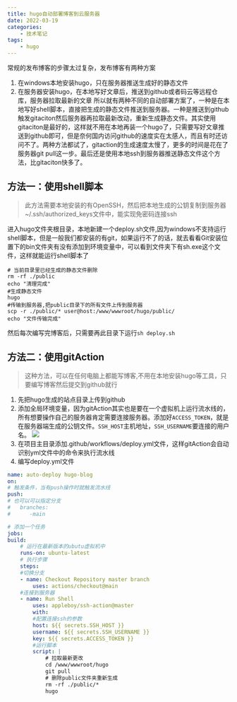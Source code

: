 ```yaml
---
title: hugo自动部署博客到云服务器
date: 2022-03-19
categories:
    - 技术笔记
tags: 
    - hugo
---
```


常规的发布博客的步骤太过复杂，发布博客有两种方案

1. 在windows本地安装hugo，只在服务器推送生成好的静态文件
2. 在服务器安装hugo，在本地写好文章后，推送到github或者码云等远程仓库，服务器拉取最新的文章
所以就有两种不同的自动部署方案了，一种是在本地写好shell脚本，直接把生成的静态文件推送到服务器。一种是推送到github触发gitaciton然后服务器再拉取最新改动，重新生成静态文件。其实使用gitaciton是最好的，这样就不用在本地再装一个hugo了，只需要写好文章推送到github即可，但是奈何国内访问github的速度实在太感人，而且有时还访问不了。两种方法都试了，gitaction的生成速度太慢了，更多的时间是花在了服务器git pull这一步。最后还是使用本地ssh到服务器推送静态文件这个方法，比gitaciton快多了。

## 方法一：使用shell脚本

> 此方法需要本地安装的有OpenSSH，然后把本地生成的公钥复制到服务器~/.ssh/authorized_keys文件中，能实现免密码连接ssh

进入hugo文件夹根目录，本地新建一个deploy.sh文件,因为windows不支持运行shell脚本，但是一般我们都安装的有git，如果运行不了的话，就去看看Git安装位置下的bin文件夹有没有添加到环境变量中，可以看到文件夹下有sh.exe这个文件，这样就能运行shell脚本了

```shell
# 当前目录里已经生成的静态文件删除
rm -rf ./public 
echo "清理完成"
#生成静态文件
hugo 
#传输到服务器,把public目录下的所有文件上传到服务器
scp -r ./public/* user@host:/www/wwwroot/hugo/public/
echo "文件传输完成"
```

然后每次编写完博客后，只需要再此目录下运行`sh deploy.sh`

## 方法二：使用gitAction

> 这种方法，可以在任何电脑上都能写博客,不用在本地安装hugo等工具，只要编写博客然后提交到github就行

1. 先把hugo生成的站点目录上传到github
2. 添加全局环境变量，因为gitAction其实也是要在一个虚拟机上运行流水线的，所有想要操作自己的服务器肯定需要连接服务器。添加好`ACCESS_TOKEN`，就是在服务器端生成的公钥文件。`SSH_HOST`主机地址，`SSH_USERNAME`要连接的用户名。
![](https://img.blazarx.xyz/img/20220320152708.png)
3. 在项目主目录添加.github/workflows/deploy.yml文件，这样gitAction会自动识别yml文件中的命令来执行流水线
4. 编写deploy.yml文件

```yml
name: auto-deploy hugo-blog
on:
# 触发条件，当有push操作时就触发流水线
push:
# 也可以可以指定分支
#   branches:
#      -main

# 添加一个任务 
jobs:
build:
    # 运行在最新版本的ubutu虚拟机中
    runs-on: ubuntu-latest
    # 执行步骤
    steps:
    #切换分支
    - name: Checkout Repository master branch
        uses: actions/checkout@main
    #连接到服务器
    - name: Run Shell
        uses: appleboy/ssh-action@master
        with:
        #配置连接ssh的参数
        host: ${{ secrets.SSH_HOST }} 
        username: ${{ secrets.SSH_USERNAME }}
        key: ${{ secrets.ACCESS_TOKEN }}
        #运行脚本
        script: |
            # 拉取最新更改
            cd /www/wwwroot/hugo
            git pull
            # 删除public文件夹重新生成
            rm -rf ./public/*
            hugo
```
